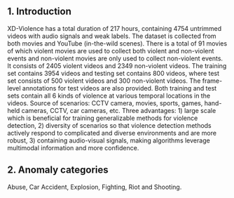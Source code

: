 <h2>1. Introduction</h2>
XD-Violence has a total duration of 217 hours, containing 4754 untrimmed videos with audio signals and weak labels. The dataset is collected from both movies and YouTube (in-the-wild scenes). There is a total of 91 movies of which violent movies are used to collect both violent and non-violent events and non-violent movies are only used to collect non-violent events. It consists of 2405 violent videos and 2349 non-violent videos. The training set contains 3954 videos and testing set contains 800 videos, where test set consists of 500 violent videos and 300 non-violent videos. The frame-level annotations for test videos are also provided. Both training and test sets contain all 6 kinds of violence at various temporal locations in the videos. Source of scenarios: CCTV camera, movies, sports, games, hand-held cameras, CCTV, car cameras, etc. Three advantages: 1) large scale which is beneficial for training generalizable methods for violence detection, 2) diversity of scenarios so that violence detection methods actively respond to complicated and diverse environments and are more robust, 3) containing audio-visual signals, making algorithms leverage multimodal information and more confidence.
<h2>2. Anomaly categories</h2>
Abuse, Car Accident, Explosion, Fighting, Riot and Shooting.